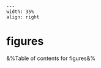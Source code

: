 
```{figure} /figures/busy.png
---
width: 35%
align: right
```
# figures

&%Table of contents for figures&%